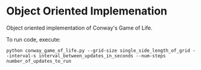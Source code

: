 # Object Oriented Implemenation

Object oriented implementation of Conway's Game of Life. 

To run code, execute:
```
python conway_game_of_life.py --grid-size single_side_length_of_grid --interval-s interval_between_updates_in_seconds --num-steps number_of_updates_to_run
```